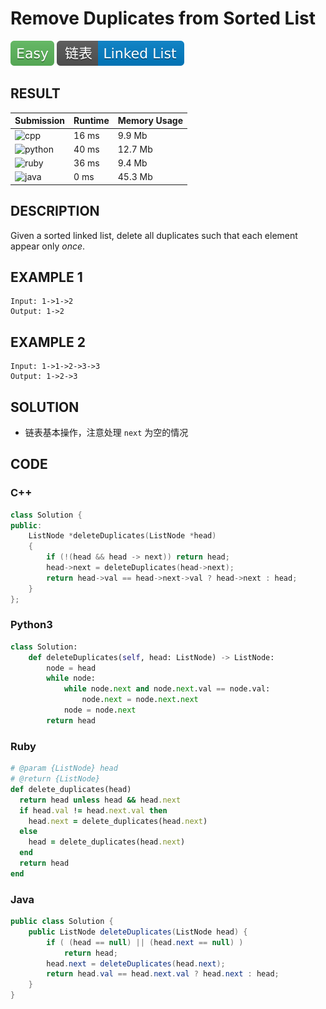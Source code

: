 # Remove Duplicates from Sorted List

![Easy](../../materials/-Easy-5cb85c.svg) ![Linked_List](../../materials/链表-Linked_List-007ec6.svg)

## RESULT

| Submission                                                        | Runtime | Memory Usage |
| ----------------------------------------------------------------- | ------- | ------------ |
| ![cpp](https://img.shields.io/badge/leetcode083-cpp-f34b7d.svg)   | 16 ms   | 9.9 Mb       |
| ![python](https://img.shields.io/badge/leetcode083-py-3572A5.svg) | 40 ms   | 12.7 Mb      |
| ![ruby](https://img.shields.io/badge/leetcode083-rb-701516.svg)   | 36 ms   | 9.4 Mb       |
| ![java](https://img.shields.io/badge/leetcode083-java-b07219.svg) | 0 ms    | 45.3 Mb      |

## DESCRIPTION

Given a sorted linked list, delete all duplicates such that each element appear only *once*.

## EXAMPLE 1

```plain
Input: 1->1->2
Output: 1->2
```

## EXAMPLE 2

```plain
Input: 1->1->2->3->3
Output: 1->2->3
```

## SOLUTION

* 链表基本操作，注意处理 `next` 为空的情况

## CODE

### C++

```cpp
class Solution {
public:
    ListNode *deleteDuplicates(ListNode *head)
    {
        if (!(head && head -> next)) return head;
        head->next = deleteDuplicates(head->next);
        return head->val == head->next->val ? head->next : head;
    }
};
```

### Python3

```python
class Solution:
    def deleteDuplicates(self, head: ListNode) -> ListNode:
        node = head
        while node:
            while node.next and node.next.val == node.val:
                node.next = node.next.next
            node = node.next
        return head
```

### Ruby

```ruby
# @param {ListNode} head
# @return {ListNode}
def delete_duplicates(head)
  return head unless head && head.next
  if head.val != head.next.val then
    head.next = delete_duplicates(head.next)
  else
    head = delete_duplicates(head.next)
  end
  return head
end
```

### Java

```java
public class Solution {
    public ListNode deleteDuplicates(ListNode head) {
        if ( (head == null) || (head.next == null) )
            return head;
        head.next = deleteDuplicates(head.next);
        return head.val == head.next.val ? head.next : head;
    }
}
```
